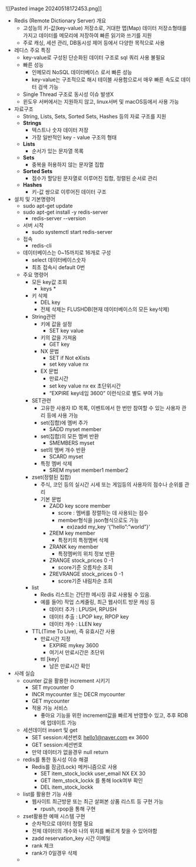 ![[Pasted image 20240518172453.png]]
- Redis (Remote Dictionary Server) 개요
    - 고성능의 키-값(key-value) 저장소로, 거대한 맵(Map) 데이터 저장소형태를 가지고 데이터를 메모리에 저장하여 빠른 읽기와 쓰기를 지원
    - 주로 캐싱, 세션 관리, DB동시성 제어 등에서 다양한 목적으로 사용
- 레디스 주요 특징
    - key-value로 구성된 단순화된 데이터 구조로 sql 쿼리 사용 불필요
    - 빠른 성능
        - 인메모리 NoSQL 데이터베이스 로서 빠른 성능
        - key-value는 구조적으로 해시 테이블 사용함으로서 매우 빠른 속도로 데이터 검색 가능
    - Single Thread 구조로 동시성 이슈 발생X
    - 윈도우 서버에서는 지원하지 않고, linux서버 및 macOS등에서 사용 가능
- 자료구조
    - String, Lists, Sets, Sorted Sets, Hashes 등의 자료 구조를 지원
    - **Strings**
        - 텍스트나 숫자 데이터 저장
        - 가장 일반적인 key - value 구조의 형태
    - **Lists**
        - 순서가 있는 문자열 목록
    - **Sets**
        - 중복을 허용하지 않는 문자열 집합
    - **Sorted Sets**
        - 점수가 할당된 문자열로 이루어진 집합, 정렬된 순서로 관리
    - **Hashes**
        - 키-값 쌍으로 이루어진 데이터 구조
- 설치 및 기본명령어
    - sudo apt-get update
    - sudo apt-get install -y redis-server
        - redis-server --version
    - 서버 시작
        - sudo systemctl start redis-server
    - 접속
        - redis-cli
    - 데이터베이스는 0~15까지로 16개로 구성
        - select 데이터베이스숫자
        - 최초 접속시 default 0번
    - 주요 명령어
        - 모든 key값 조회
            - keys *
        - 키 삭제
            - DEL key
            - 전체 삭제는 FLUSHDB(현재 데이터베이스의 모든 key삭제)
        - String관련
            - 키에 값을 설정
                - SET key value
            - 키의 값을 가져옴
                - GET key
            - NX 문법
                - SET if Not eXists
                - set key value nx
            - EX 문법
                - 만료시간
                - set key value nx ex 초단위시간
                - “EXPIRE key네임 3600” 이런식으로 별도 부여 가능
        - SET관련
            - 고유한 사용자 ID 목록, 이벤트에서 한 번만 참여할 수 있는 사용자 관리 등에 사용 가능
            - set(집합)에 멤버 추가
                - SADD myset member
            - set(집합)의 모든 멤버 반환
                - SMEMBERS myset
            - set의 멤버 개수 반환
                - SCARD myset
            - 특정 멤버 삭제
                - SREM myset member1 member2
        - zset(정렬된 집합)
            - 주식, 코인 등의 실시간 시세 또는 게임등의 사용자의 점수나 순위를 관리
            - 기본 문법
                - ZADD key score member
                    - score : 멤버를 정렬하는 데 사용되는 점수
                    - member형식을 json형식으로도 가능
                        - ex)zadd my_key ‘{”hello”:”world”}’
                - ZREM key member
                    - 특정키의 특정멤버 삭제
                - ZRANK key member
                    - 특정멤버의 위치 정보 반환
                - ZRANGE stock_prices 0 -1
                    - score기준 오름차순 조회
                - ZREVRANGE stock_prices 0 -1
                    - score기준 내림차순 조회
        - list
            - Redis 리스트는 간단한 메시징 큐로 사용될 수 있음.
            - 예를 들어) 작업 스케줄링, 최근 웹사이트 방문 캐싱 등
                - 데이터 추가 : LPUSH, RPUSH
                - 데이터 추출 : LPOP key, RPOP key
                - 데이터 개수 : LLEN key
        - TTL(Time To Live), 즉 유효시간 사용
            - 만료시간 지정
                - EXPIRE mykey 3600
                - 여기서 만료시간은 초단위
            - ttl [key]
                - 남은 만료시간 확인
- 사례 실습
    - counter 값을 활용한 increment 시키기
        - SET mycounter 0
        - INCR mycounter 또는 DECR mycounter
        - GET mycounter
        - 적용 가능 서비스
            - 좋아요 기능을 위한 increment값을 빠르게 반영할수 있고, 추후 RDB에 업데이트 가능
    - 세션데이터 insert 및 get
        - SET session:세션번호 [hello1@naver.com](mailto:hello1@naver.com) ex 3600
        - GET session:세션번호
        - 만약 데이터가 없을경우 null return
    - redis를 통한 동시성 이슈 해결
        - Redis를 잠금(Lock) 메커니즘으로 사용
            - SET item_stock_lockk user_email NX EX 30
            - GET item_stock_lockk 를 통해 lock여부 확인
            - DEL item_stock_lockk
    - list를 활용한 기능 사용
        - 웹사이트 최근방문 또는 최근 살펴본 상품 리스트 등 구현 가능
            - rpush, rpop을 통해 구현
    - zset활용한 예매 시스템 구현
        - 순차적으로 데이터 정렬 필요
        - 전체 데이터의 개수와 나의 위치를 빠르게 찾을 수 있어야함
        - zadd reservation_key 시간 이메일
        - rank 체크
        - rank가 0일경우 삭제
    - 